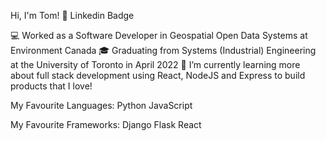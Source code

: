 Hi, I'm Tom! 👋
Linkedin Badge

💻 Worked as a Software Developer in Geospatial Open Data Systems at Environment Canada
🎓 Graduating from Systems (Industrial) Engineering at the University of Toronto in April 2022
🌱 I’m currently learning more about full stack development using React, NodeJS and Express to build products that I love!

My Favourite Languages:
Python JavaScript

My Favourite Frameworks:
Django Flask React
